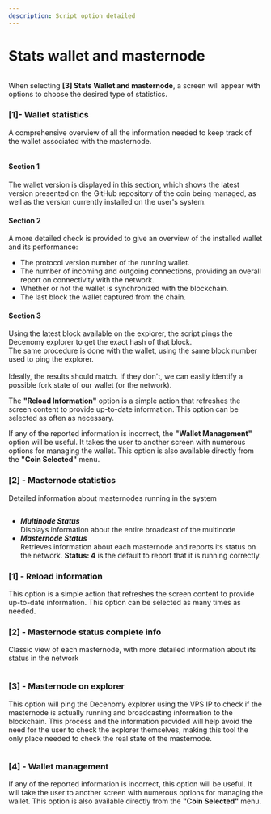 ```yaml
---
description: Script option detailed
---
```


# Stats wallet and masternode

<figure><img src="../../../.gitbook/assets/Script_5_0_Trans_to_wallet_and_masternode_stats.png" alt=""><figcaption></figcaption></figure>

When selecting **\[3] Stats Wallet and masternode**, a screen will appear with options to choose the desired type of statistics.

### \[1]- Wallet statistics

A comprehensive overview of all the information needed to keep track of the wallet associated with the masternode.

<figure><img src="../../../.gitbook/assets/Script_5_1_Wallet_statistics.png" alt=""><figcaption></figcaption></figure>

#### Section 1

The wallet version is displayed in this section, which shows the latest version presented on the GitHub repository of the coin being managed, as well as the version currently installed on the user's system.

#### Section 2

A more detailed check is provided to give an overview of the installed wallet and its performance:&#x20;

* The protocol version number of the running wallet.
* The number of incoming and outgoing connections, providing an overall report on connectivity with the network.
* Whether or not the wallet is synchronized with the blockchain.
* The last block the wallet captured from the chain.

#### Section 3

Using the latest block available on the explorer, the script pings the Decenomy explorer to get the exact hash of that block. \
The same procedure is done with the wallet, using the same block number used to ping the explorer. \
\
Ideally, the results should match. If they don't, we can easily identify a possible fork state of our wallet (or the network).

The **"Reload Information"** option is a simple action that refreshes the screen content to provide up-to-date information. This option can be selected as often as necessary.

If any of the reported information is incorrect, the **"Wallet Management"** option will be useful. It takes the user to another screen with numerous options for managing the wallet. This option is also available directly from the **"Coin Selected"** menu.



### \[2] - Masternode statistics

Detailed information about masternodes running in the system

<figure><img src="../../../.gitbook/assets/1_12_Script_masternode_stats (1).PNG" alt=""><figcaption></figcaption></figure>

* _**Multinode Status**_\
  Displays information about the entire broadcast of the multinode
* _**Masternode Status**_\
  Retrieves information about each masternode and reports its status on the network. **Status: 4** is the default to report that it is running correctly.

### \[1] - Reload information

This option is a simple action that refreshes the screen content to provide up-to-date information. This option can be selected as many times as needed.

### \[2] - Masternode status complete info

Classic view of each masternode, with more detailed information about its status in the network

<figure><img src="../../../.gitbook/assets/1_13_Script_Masternode_status_complete_info (1).PNG" alt=""><figcaption></figcaption></figure>

### \[3] - Masternode on explorer

This option will ping the Decenomy explorer using the VPS IP to check if the masternode is actually running and broadcasting information to the blockchain. This process and the information provided will help avoid the need for the user to check the explorer themselves, making this tool the only place needed to check the real state of the masternode.

<figure><img src="../../../.gitbook/assets/1_14_Script_Masternode_on_explorer (1).PNG" alt=""><figcaption></figcaption></figure>

### \[4] - Wallet management

If any of the reported information is incorrect, this option will be useful. It will take the user to another screen with numerous options for managing the wallet. This option is also available directly from the **"Coin Selected"** menu.
